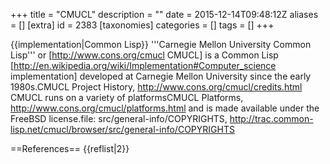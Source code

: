 +++
title = "CMUCL"
description = ""
date = 2015-12-14T09:48:12Z
aliases = []
[extra]
id = 2383
[taxonomies]
categories = []
tags = []
+++

{{implementation|Common Lisp}}
'''Carnegie Mellon University Common Lisp''' or [http://www.cons.org/cmucl CMUCL] is a Common Lisp [http://en.wikipedia.org/wiki/Implementation#Computer_science implementation] developed at Carnegie Mellon University since the early 1980s.<ref>CMUCL Project History, http://www.cons.org/cmucl/credits.html</ref> CMUCL runs on a variety of platforms<ref>CMUCL Platforms, http://www.cons.org/cmucl/platforms.html</ref> and is made available under the FreeBSD license.<ref>file: src/general-info/COPYRIGHTS, http://trac.common-lisp.net/cmucl/browser/src/general-info/COPYRIGHTS</ref>

==References==
{{reflist|2}}
